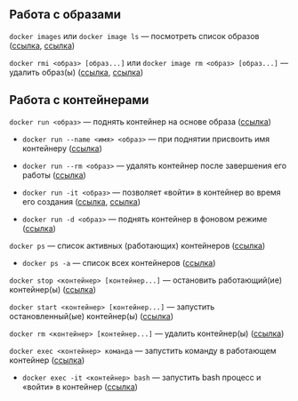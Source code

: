 ## Работа с образами
`docker images` или `docker image ls` — посмотреть список образов ([ссылка](https://docs.docker.com/engine/reference/commandline/images/), [ссылка](https://docs.docker.com/engine/reference/commandline/image_ls/))

`docker rmi <образ> [образ...]` или `docker image rm <образ> [образ...]` — удалить образ(ы) ([ссылка](https://docs.docker.com/engine/reference/commandline/rmi/), [ссылка](https://docs.docker.com/engine/reference/commandline/image_rm/))

## Работа с контейнерами

`docker run <образ>` — поднять контейнер на основе образа ([ссылка](https://docs.docker.com/engine/reference/commandline/run/))

- `docker run --name <имя> <образ>` — при поднятии присвоить имя контейнеру ([ссылка](https://docs.docker.com/engine/reference/run/#name---name))

- `docker run --rm <образ>` — удалять контейнер после завершения его работы ([ссылка](https://docs.docker.com/engine/reference/run/#clean-up---rm))

- `docker run -it <образ>` — позволяет «войти» в контейнер во время его создания ([ссылка](https://docs.docker.com/engine/reference/commandline/run/#assign-name-and-allocate-pseudo-tty---name--it), [ссылка](https://docs.docker.com/engine/reference/run/#foreground))

- `docker run -d <образ>` — поднять контейнер в фоновом режиме ([ссылка](https://docs.docker.com/engine/reference/run/#detached--d))

`docker ps` — список активных (работающих) контейнеров ([ссылка](https://docs.docker.com/engine/reference/commandline/ps/))

- `docker ps -a` — список всех контейнеров ([ссылка](https://docs.docker.com/engine/reference/commandline/ps/#show-both-running-and-stopped-containers))

`docker stop <контейнер> [контейнер...]` — остановить работающий(ие) контейнер(ы) ([ссылка](https://docs.docker.com/engine/reference/commandline/stop/))

`docker start <контейнер> [контейнер...]` — запустить остановленный(ые) контейнер(ы) ([ссылка](https://docs.docker.com/engine/reference/commandline/start/))

`docker rm <контейнер> [контейнер...]` — удалить контейнер(ы) ([ссылка](https://docs.docker.com/engine/reference/commandline/rm/))

`docker exec <контейнер> команда` — запустить команду в работающем контейнер ([ссылка](https://docs.docker.com/engine/reference/commandline/exec/))

- `docker exec -it <контейнер> bash` — запустить bash процесс и «войти» в контейнер ([ссылка](https://docs.docker.com/engine/reference/commandline/exec/#run-docker-exec-on-a-running-container))